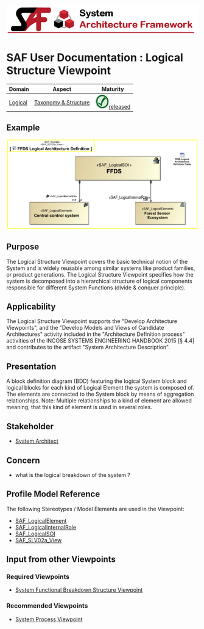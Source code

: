 ![System Architecture Framework](../diagrams/Banner_SAF.png)
# SAF User Documentation : Logical Structure Viewpoint
|**Domain**|**Aspect**|**Maturity**|
| --- | --- | --- |
|[Logical](../domains.md#Domain-Logical)|[Taxonomy & Structure](../aspects.md#Aspect-Taxonomy-&-Structure)|![Released](../diagrams/Symbol_confirmed.png )[released](../using-saf/maturity.md#released)|
## Example
![Logical-Structure-Viewpoint-primary-example.svg](../diagrams/vp-examples/Logical-Structure-Viewpoint-primary-example.svg)
## Purpose
The Logical Structure Viewpoint covers the basic technical notion of the System and is widely reusable among similar systems like product families, or product generations. The Logical Structure Viewpoint specifies how the system is decomposed into a hierarchical structure of logical components responsible for different System Functions (divide & conquer principle).
## Applicability
The Logical Structure Viewpoint supports the "Develop Architecture Viewpoints", and the "Develop Models and Views of Candidate Architectures" activity included in the "Architecture Definition process" activities of the INCOSE SYSTEMS ENGINEERING HANDBOOK 2015 [§ 4.4] and contributes to the artifact "System Architecture Description".
## Presentation
A block definition diagram (BDD) featuring the logical System block and logical blocks for each kind of Logical Element the system is composed of. The elements are connected to the System block by means of aggregation relationships. 
Note: Multiple relationships to a kind of element are allowed meaning, that this kind of element is used in several roles.

## Stakeholder
* [System Architect](../stakeholders.md#System-Architect)
## Concern
* what is the logical breakdown of the system ?
## Profile Model Reference
The following Stereotypes / Model Elements are used in the Viewpoint:
* [SAF_LogicalElement](../stereotypes.md#SAF_LogicalElement)
* [SAF_LogicalInternalRole](../stereotypes.md#SAF_LogicalInternalRole)
* [SAF_LogicalSOI](../stereotypes.md#SAF_LogicalSOI)
* [SAF_SLV02a_View](../stereotypes.md#SAF_SLV02a_View)
## Input from other Viewpoints
### Required Viewpoints
* [System Functional Breakdown Structure Viewpoint](System-Functional-Breakdown-Structure-Viewpoint.md)
### Recommended Viewpoints
* [System Process Viewpoint](System-Process-Viewpoint.md)
